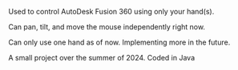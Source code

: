 Used to control AutoDesk Fusion 360 using only your hand(s).

Can pan, tilt, and move the mouse independently right now.

Can only use one hand as of now. Implementing more in the future.

A small project over the summer of 2024.
Coded in Java
